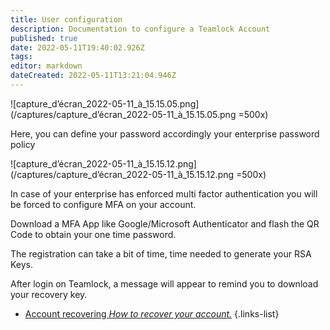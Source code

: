 ```yaml
---
title: User configuration
description: Documentation to configure a Teamlock Account
published: true
date: 2022-05-11T19:40:02.926Z
tags: 
editor: markdown
dateCreated: 2022-05-11T13:21:04.946Z
---
```


![capture_d’écran_2022-05-11_à_15.15.05.png](/captures/capture_d’écran_2022-05-11_à_15.15.05.png =500x)

Here, you can define your password accordingly your enterprise password policy

![capture_d’écran_2022-05-11_à_15.15.12.png](/captures/capture_d’écran_2022-05-11_à_15.15.12.png =500x)

In case of your enterprise has enforced multi factor authentication you will be forced to configure MFA on your account.

Download a MFA App like Google/Microsoft Authenticator and flash the QR Code to obtain your one time password.

The registration can take a bit of time, time needed to generate your RSA Keys.

After login on Teamlock, a message will appear to remind you to download your recovery key.

- [Account recovering *How to recover your account.*](/usage/user/recover)
{.links-list}